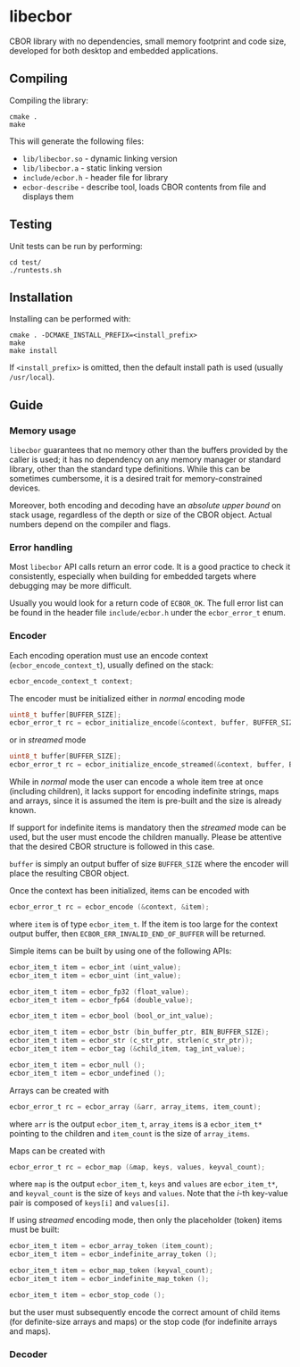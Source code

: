 # libecbor

CBOR library with no dependencies, small memory footprint and code size, developed for both desktop and embedded applications.

## Compiling

Compiling the library:

```
cmake .
make
```

This will generate the following files:
* `lib/libecbor.so` - dynamic linking version
* `lib/libecbor.a` - static linking version
* `include/ecbor.h` - header file for library
* `ecbor-describe` - describe tool, loads CBOR contents from file and displays them

## Testing

Unit tests can be run by performing:

```
cd test/
./runtests.sh
```

## Installation

Installing can be performed with:

```
cmake . -DCMAKE_INSTALL_PREFIX=<install_prefix>
make
make install
```

If `<install_prefix>` is omitted, then the default install path is used (usually `/usr/local`).

## Guide

### Memory usage

`libecbor` guarantees that no memory other than the buffers provided by the caller is used; it has no dependency on any memory manager or standard library, other than the standard type definitions. While this can be sometimes cumbersome, it is a desired trait for memory-constrained devices.

Moreover, both encoding and decoding have an *absolute upper bound* on stack usage, regardless of the depth or size of the CBOR object. Actual numbers depend on the compiler and flags.

### Error handling

Most `libecbor` API calls return an error code. It is a good practice to check it consistently, especially when building for embedded targets where debugging may be more difficult.

Usually you would look for a return code of `ECBOR_OK`. The full error list can be found in the header file `include/ecbor.h` under the `ecbor_error_t` enum.

### Encoder

Each encoding operation must use an encode context (`ecbor_encode_context_t`), usually defined on the stack:

```c
ecbor_encode_context_t context;
```

The encoder must be initialized either in *normal* encoding mode

```c
uint8_t buffer[BUFFER_SIZE];
ecbor_error_t rc = ecbor_initialize_encode(&context, buffer, BUFFER_SIZE);
```

or in *streamed* mode

```c
uint8_t buffer[BUFFER_SIZE];
ecbor_error_t rc = ecbor_initialize_encode_streamed(&context, buffer, BUFFER_SIZE);
```

While in *normal* mode the user can encode a whole item tree at once (including children), it lacks support for encoding indefinite strings, maps and arrays, since it is assumed the item is pre-built and the size is already known.

If support for indefinite items is mandatory then the *streamed* mode can be used, but the user must encode the children manually. Please be attentive that the desired CBOR structure is followed in this case.

`buffer` is simply an output buffer of size `BUFFER_SIZE` where the encoder will place the resulting CBOR object.

Once the context has been initialized, items can be encoded with

```c
ecbor_error_t rc = ecbor_encode (&context, &item);
```

where `item` is of type `ecbor_item_t`. If the item is too large for the context output buffer, then `ECBOR_ERR_INVALID_END_OF_BUFFER` will be returned.

Simple items can be built by using one of the following APIs:

```c
ecbor_item_t item = ecbor_int (uint_value);
ecbor_item_t item = ecbor_uint (int_value);

ecbor_item_t item = ecbor_fp32 (float_value);
ecbor_item_t item = ecbor_fp64 (double_value);

ecbor_item_t item = ecbor_bool (bool_or_int_value);

ecbor_item_t item = ecbor_bstr (bin_buffer_ptr, BIN_BUFFER_SIZE);
ecbor_item_t item = ecbor_str (c_str_ptr, strlen(c_str_ptr));
ecbor_item_t item = ecbor_tag (&child_item, tag_int_value);

ecbor_item_t item = ecbor_null ();
ecbor_item_t item = ecbor_undefined ();
```

Arrays can be created with

```c
ecbor_error_t rc = ecbor_array (&arr, array_items, item_count);
```

where `arr` is the output `ecbor_item_t`, `array_items` is a `ecbor_item_t*` pointing to the children and `item_count` is the size of `array_items`.

Maps can be created with

```c
ecbor_error_t rc = ecbor_map (&map, keys, values, keyval_count);
```

where `map` is the output `ecbor_item_t`, `keys` and `values` are `ecbor_item_t*`, and `keyval_count` is the size of `keys` and `values`. Note that the *i*-th key-value pair is composed of `keys[i]` and `values[i]`.

If using *streamed* encoding mode, then only the placeholder (token) items must be built:

```c
ecbor_item_t item = ecbor_array_token (item_count);
ecbor_item_t item = ecbor_indefinite_array_token ();

ecbor_item_t item = ecbor_map_token (keyval_count);
ecbor_item_t item = ecbor_indefinite_map_token ();

ecbor_item_t item = ecbor_stop_code ();
```

but the user must subsequently encode the correct amount of child items (for definite-size arrays and maps) or the stop code (for indefinite arrays and maps).

### Decoder


